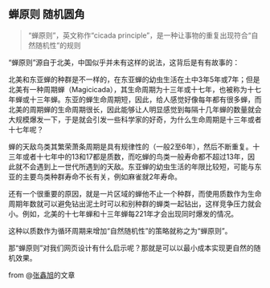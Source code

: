 ## 蝉原则 随机圆角

> “蝉原则”，英文称作“cicada principle”，是一种让事物的重复出现符合“自然随机性”的规则

“蝉原则”源自于北美，中国似乎并未有这样的说法，这背后是有有故事的：

北美和东亚蝉的种群是不一样的，在东亚蝉的幼虫生活在土中3年5年或7年；但是北美有一种周期蝉（Magicicada），其生命周期为十三年或十七年，也被称为十七年蝉或十三年蝉。东亚的蝉生命周期短，因此，给人感觉好像每年都有很多蝉，而北美的周期蝉的生命周期很长，因此能够让人明显感觉到每隔十几年蝉的数量就会大规模爆发一下，于是就会引发一些科学家的好奇，为什么生命周期是十三年或者十七年呢？

蝉的天敌鸟类其繁荣萧条周期是具有规律性的（一般2至6年），然后不断重复。十三年或者十七年中的13和17都是质数，而吃蝉的鸟类一般寿命都不超过13年，因此就不会遇到上一世代所遇到的天敌。东亚蝉的幼虫生活的年限比较短，可能与东亚的主要鸟类种群寿命不长有关，例如麻雀就2年寿命。

还有一个很重要的原因，就是一片区域的蝉他不止一个种群，而使用质数作为生命周期年数就可以避免钻出泥土时可以和别种群的蝉类一起钻出，这样竞争压力就会小。例如，北美的十七年蝉和十三年蝉每221年才会出现同时爆发的情况。

这种以质数作为循环周期来增加“自然随机性”的策略就称之为“蝉原则”。

那“蝉原则”对我们网页设计有什么启示呢？那就是可以以最小成本实现更自然的随机效果。

from @[张鑫旭](http://www.zhangxinxu.com/wordpress/2017/02/cicada-principle-css3-randomisation-multiple-backgrounds-border-radius/)的文章
